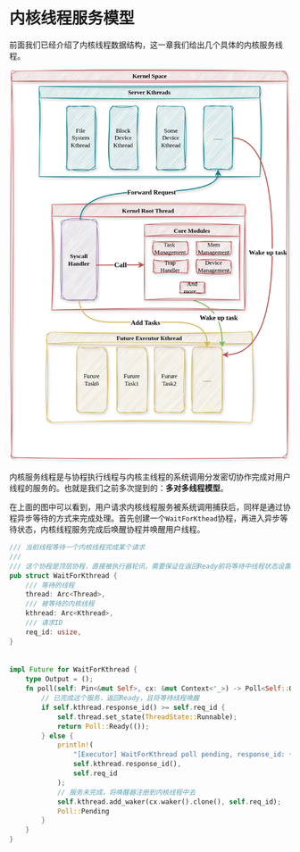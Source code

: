 # 内核线程服务模型

前面我们已经介绍了内核线程数据结构，这一章我们给出几个具体的内核服务线程。

![线程关系](../pic/线程关系.png)

内核服务线程是与协程执行线程与内核主线程的系统调用分发密切协作完成对用户线程的服务的。也就是我们之前多次提到的：**多对多线程模型**。

在上面的图中可以看到，用户请求内核线程服务被系统调用捕获后，同样是通过协程异步等待的方式来完成处理。首先创建一个`WaitForKthead`协程，再进入异步等待状态，内核线程服务完成后唤醒协程并唤醒用户线程。

```Rust
/// 当前线程等待一个内核线程完成某个请求
///
/// 这个协程是顶层协程，直接被执行器轮讯，需要保证在返回Ready前将等待中线程状态设置为Runnable
pub struct WaitForKthread {
    /// 等待的线程
    thread: Arc<Thread>,
    /// 被等待的内核线程
    kthread: Arc<Kthread>,
    /// 请求ID
    req_id: usize,
}


impl Future for WaitForKthread {
    type Output = ();
    fn poll(self: Pin<&mut Self>, cx: &mut Context<'_>) -> Poll<Self::Output> {
        // 已完成这个服务，返回Ready，且将等待线程唤醒
        if self.kthread.response_id() >= self.req_id {
            self.thread.set_state(ThreadState::Runnable);
            return Poll::Ready(());
        } else {
            println!(
                "[Executor] WaitForKthread poll pending, response_id: {}, req_id: {}",
                self.kthread.response_id(),
                self.req_id
            );
            // 服务未完成，将唤醒器注册到内核线程中去
            self.kthread.add_waker(cx.waker().clone(), self.req_id);
            Poll::Pending
        }
    }
}
```